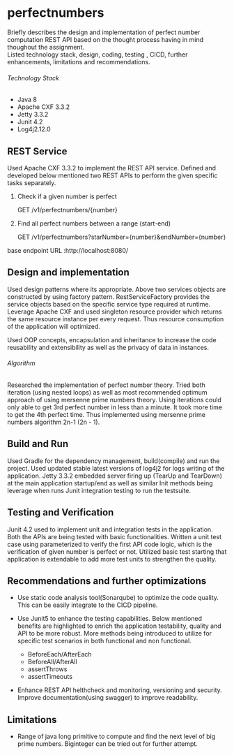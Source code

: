 # perfectnumbers

Briefly describes the design and implementation of perfect number computation REST API based on the thought process having in mind thoughout the assignment.  
Listed technology stack, design, coding, testing , CICD, further enhancements, limitations and recommendations.  

###### Technology Stack
- Java 8
- Apache CXF 3.3.2
- Jetty  3.3.2
- Junit 4.2
- Log4j2.12.0


## REST Service 

Used Apache CXF 3.3.2 to implement the REST API service. Defined and developed below mentioned two REST APIs to perform the given specific tasks separately.

1. Check if a given number is perfect

    GET /v1/perfectnumbers/{number}

2. Find all perfect numbers between a range (start-end)

    GET /v1/perfectnumbers?starNumber={number}&endNumber={number}

base endpoint URL :http://localhost:8080/

## Design and implementation

Used design patterns where its appropriate. Above two services objects are constructed by using factory pattern. RestServiceFactory provides the service objects based on the specific service type required at runtime.
Leverage Apache CXF and used singleton resource provider which returns the same resource instance per every request. Thus resource consumption of the application will optimized.  

Used OOP concepts, encapsulation and inheritance to increase the code reusability and extensibility as well as the privacy of data in instances.   

###### Algorithm
Researched the implementation of perfect number theory. Tried both iteration (using nested loops) as well as most recommended optimum approach of using mersenne prime numbers theory. Using iterations could only able to get 3rd perfect number in less than a minute. It took more time to get the 4th perfect time. Thus implemented using mersenne prime numbers algorithm 2n-1 (2n - 1). 

## Build and Run

Used Gradle for the dependency management, build(compile) and run the project. Used updated stable latest versions of log4j2 for logs writing of the application.  Jetty 3.3.2 embedded server firing up (TearUp and TearDown)  at the main application startup/end as well as similar Init methods being leverage when runs Junit integration testing to run the testsuite. 



## Testing and Verification

Junit 4.2 used to implement unit and integration tests in the application. Both the APIs are being tested with basic functionalities.  Written a unit test case using parameterized to verify the first API code logic, which is the verification of given number is perfect or not. Utilized basic test starting that application is extendable to add more test units to strengthen the quality.

## Recommendations and further optimizations

- Use static code analysis tool(Sonarqube) to optimize the code quality. This can be easily integrate to the CICD pipeline. 

- Use Junit5 to enhance the testing capabilities. Below mentioned benefits are highlighted to enrich the application testability, quality and API to be more robust. 
More methods being introduced to utilize for specific test scenarios in both functional and non functional. 
  - BeforeEach/AfterEach
  - BeforeAll/AfterAll
  - assertThrows
  - assertTimeouts


-  Enhance REST API helthcheck and monitoring, versioning and security. Improve documentation(using swagger) to improve readability.

## Limitations
- Range of java long primitive to compute and find the next level of big prime numbers. Biginteger can be tried out for further attempt. 
